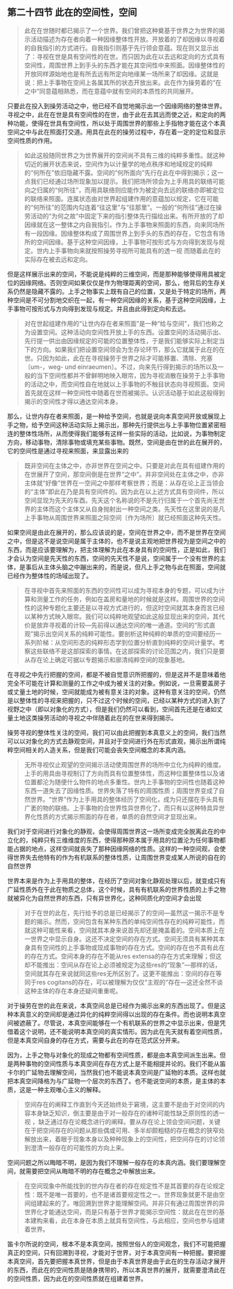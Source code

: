 <h2>第二十四节 此在的空间性，空间</h2><blockquote data-pid="Z0s1CVfr">此在在世随时都已揭示了一个世界。我们曾把这种奠基于世界之为世界的揭示活动描述为存在者向着一种因缘整体性开放。开放着的了却因缘以寻视着的自我指引的方式进行。自我指引则基于先行领会意蕴。现在则又显示出了：寻视在世是具有空间性的在世。而只因为此在以去远和定向的方式具有空间性，周围世界上到手头的东西才能在其空间性中来照面。因缘整体性的开放同样源始地也是有所去远有所定向地缘某一场所来了却因缘。这就是说：把上手事物在空间上各属其所的状态开放出来。此在作为操劳着的“在之中”同意蕴相熟悉，而在意蕴中就有空间的本质性的共同展开。</blockquote><p data-pid="uyKGlNKX">只要此在投入到操劳活动之中，他已经不自觉地揭示出一个因缘网络的整体世界。寻视之中，此在在世是具有空间性的在世，由于此在去其远而使之近，和定向的两种功能，使得在世具有空间性，所以处于周围世界的那些上手指物才能在这个本真空间之中与此在照面打交道。用具在此在的操劳过程中，存在着一定的定位和显示空间性质的作用。</p><blockquote data-pid="WBInXMy5">如此这般随同世界之为世界展开的空间尚不具有三维的纯粹多重性。就这种切近的展开状态来说，空间作为以计量学的地点秩序和地域规定的纯粹的“何所在”依旧隐藏不露。空间的“何所面向”先行在此在中得到揭示；这一点我们已经通过场所现象加以提示。我们把场所领会为上手用具的联络可能向之归属的“何所往”，而用具联络则应能作为被定向去远的联络亦即被定位的联络来照面。连属状态由对世界起组建作用的意蕴加以规定，它在可能的“何所往”的范围内勾连着“往这里”与“往那里”。一般的“何所往”通过在操劳活动的“为何之故”中固定下来的指引整体先行描绘出来。有所开放的了却因缘就在这一整体之内自我指引。作为上手事物来照面的东西，向来同场所有一段因缘。因缘整体构成了周围世界上到手头的东西的存在，它包含有场所的空间因缘。基于这种空间因缘，上手事物可按形式与方向得到发现与规定。世内上手事物向来就按照操劳寻视所可能具有的透一视 而随着此在的实际存在被去远和定向。</blockquote><p data-pid="sm3J59ae">但是这样展示出来的空间，不能说是纯粹的三维空间，而是那种能够使得用具被定位的因缘网络。否则空间如果仅仅是作为物理距离的空间，那么，他背后的生存关系仍然是隐藏不露的。上手之物事实上既有自己的位置，又是处于特定的场所，两种空间是不可分割地交织在一起，有一种空间因缘的关系，基于这种空间因缘，上手事物可按形式与方向得到发现与规定。并且由此得到定向和去远。</p><blockquote data-pid="-QCunw1L">对在世起组建作用的“让世内存在者来照面”是一种“给与空间”，我们也称之为设置空间。这种活动向空间性开放上手的东西。设置空间的活动揭示出、先行提一供出由因缘规定的可能的位置整体性，于是我们能够实际上制定当下的方向。如果我们把设置空间领会为生存论环节，那么它就属于此在的在世。只因为如此，此在在寻视操劳于世界之际才可能移置、清除、充塞〔um-，weg- und einraeumen〕。不过，向来先行得到揭示的场所以及一般的当下空间性都并不曾鲜明地映入眼帘，因为寻视消散在操劳于上手事物的活动之中，而空间性自在地就以上手事物的不触目状态向寻视照面。空间首先就在这样一种空间性中随着在世而被揭示。认识活动基于如此这般得到揭示的空间性才得以通达空间本身。</blockquote><p data-pid="0-si9znH">那么，让世内存在者来照面，是一种给予空间，也就是说向本真空间开放或展现上手之物，给予空间这种活动实际上揭示出，那种先行提供出与上手事物位置紧密相连的整体性场所，从而使得我们能够有这样一些实际的活动，比如说，为事物制定方向，移动事物，清除事物或填充某些事物。既然，空间是由在世的此在展开的，它的空间性是通过寻视来照面，来显露出来的</p><blockquote data-pid="BQ3KD-z4">既非空间在主体之中，亦非世界在空间之中。只要是对此在具有组建作用的在世展开了空间，那空间倒是在世界“之中”。并非空间处在主体之中，亦非主体就“好像”世界在一空间之中那样考察世界；而是：从存在论上正当领会的“主体”即此在乃是具有空间件的。因为此在以上述方式具有空间件，所以空间显现为先天的车酉。先天这个名称说的不是先行归属于一个首先尚无世界的主体而这个主体又从自身抛射出一种空间之类。先天性在这里说的是凡上手事物从周围世界来照面之际空间〔作为场所〕就已经照面这种先天性。</blockquote><p data-pid="3_3tp51M">如果空间是由此在展开的，那么应该说的是，空间在世界之中，而不是世界在空间之中，但是这不是说空间是属于主体的，也不是说主观地把世界视为是空间之中的东西，而是应该要理解为，把主体理解为此在本身具有的空间性，正是如此，我们才会认为空间是先天性的东西，空间的先天性不是说，空间属于一个没有世界的主体，是事后从主体头脑之中蹦出来的，而是说，但凡上手之物与此在照面，空间就已经作为整体性的场域出现了。</p><blockquote data-pid="cR3MHgAg">在寻视中首先来照面的东西的空间性可以成为寻视本身的专题，可以成为计算和测量工作的任务，例如在盖房和量地的时候就是这样。周围世界的空间性的这种专题化主要还是以寻视方式进行的，但这时空间就其本身而言已经以某种方式映入眼帘。我们可以纯粹地观望如此这般显现出来的空间，其代价是放弃寻视着的计较—先前得以通达空间的唯一通道。空间的“形式直观”揭示出空间关系的纯粹可能性。要剖析这种纯粹的单质的空间要经历一系列阶梯：从空间形态的纯粹形态学到位置分析直到纯粹的空间计量学。考察这些联络不是这部探索的事情。在这部探索的讨论范围之内，我们只是要从存在论上确定可据以专题揭示和廓清纯粹空间的现象基地。</blockquote><p data-pid="bJJFfluo">在寻视之中先行把握的空间，都是不被自觉意识所把握的，但是这并不是意味着他完全不可能在计算和测量的工作之中成为被关注的对象。例如说，一旦需要盖房子或丈量土地的时候，空间就能成为被有意关注的对象。这种有意关注的空间，仍然是以整体性的寻视来把握的，只不过这个时候的空间，已经以某种方式的进入到了视野之中（即以对象化的方式），但是我们仍然可以看到，空间首先还是在诸如丈量土地这类操劳活动的寻视之中伴随着此在的在世来得到揭示。</p><p data-pid="DHhbupKn">操劳寻视的整体性关注的空间，我们可以由此把握到本真意义上的空间，我们当然可以以对象化的方式去静观空间，并且对于空间进行外在形式直观，揭示出所谓纯粹空间相关的人造关系，但是我们可能会丧失空间概念的本真内涵。</p><blockquote data-pid="eAF5893R">无所寻视仅止观望的空间揭示活动使周围世界的场所中立化为纯粹的维度。上手的用具由寻视制订了方向而具有位置整体性，而这种位置整体性以及诸位置都沦为随便什么物件的地点多重性。世内上手事物的空间性也随着这种东西一道失去了因缘性质。世界失落了特有的周围性质；周围世界变成了自然世界。“世界”作为上手用具的整体经历了空间化，成为只还摆在手头具有广袤的物的联络。上手事物的合世界性异世界化了，而只有以这种特具异世界化性质的方式揭示照面的存在者，单质的自然空间才显现出来。</blockquote><p data-pid="Zu7xVTkP">我们对于空间进行对象化的静观，会使得周围世界这一场所变成完全脱离此在的中立化的，纯粹只有三维维度的东西，使得那种原本属于用具的位置沦为任何事物都能占据的地点，这样空间就丧失了那种因缘网络的性质。这样的一种空间观，会使得世界失去他特有的作为有机联系的整体性质，让周围世界变成某人所说的自在的自然世界</p><p data-pid="a1PUqfMg">世界本来是作为上手用具的整体，在经历了空间对象化静观处理以后，就变成只有广延性质外在于此在物质之总体，这个时候，具有有机联系的世界性质的上手之物就被异化为自然世界的东西，只有异世界化，这种同质化的空间才会出现</p><blockquote data-pid="JsM3Ghpx">对于在世的此在，先行给予的总是已经揭示了的空间—虽然这一揭示不是专题的揭示。然而，空间包含有某种东西的单纯空间性存在的纯粹可能性，而就这种可能性来看，空间就其本身来说首先却还是掩盖着的。空间本质上在一世界之中显示自身。这还不决定空间的存在方式。空间无须具有某种其本身具有空间性的上手事物或现成事物的存在方式。空间的存在也不具有此在的存在方式。空间本身的存在不能从res extensa的存在方式来理解；但这却不能推出：空间从存在论上必须被规定为这些res的“现象”—那样的话，空间就其存在来说就同这些res无所区别了。这更不能推出：空间的存在等同于res cogitans的存在，可以被理解为仅仅“主观的”存在—这还全然不谈这种主体的存在本身还疑间重重呢。</blockquote><p data-pid="qo3QwygI">对于操劳在世的此在来说，本真空间总是已经作为揭示出来的东西出现了。但是这种本真意义的空间却是通过异化的纯粹空间得以出现的存在条件。而也说明本真空间被遮蔽了。尽管说，本真空间能够在一个有机联系的世界之中显示出来，但是凭借着这个说明，还不能说明本真空间的真实情形。因为此在先天就有着空间性质，但是本真空间自身的存在方式，需要与此在的存在范式区分开来。</p><p data-pid="ItDGvMCP">因为，上手之物与对象化的现成之物都有空间性质，都是由本真空间派生出来。但是两种事物的空间性质与本真空间在存在方式上是不能相提并论的。我们不能从笛卡尔的广延物去理解空间，当然我们也不能说本真空间是广延物的本质。这样也就把本真空间降格为与广延物一个层次的东西了。也不能说空间的本质，是主体的本质，这是一种主观唯心主义的解释。</p><blockquote data-pid="AVlD7zp5">空间存在的阐释工作直到今天还始终处于窘境，这主要不是由于对空间的内容本身缺乏知识，倒主要是由于对一般存在的诸种可能性缺乏原则性的透一视 ，缺乏通过存在论概念进行的阐释。要从存在论上领会空间问题，关键在于把空间存在的问题从那些偶或可用、多半却颇粗糙的存在概念的狭窄处解放出来，着眼于现象本身以及种种现象上的空间性，把空间存在的讨论领到澄清一般存在的可能性的方向上来。</blockquote><p data-pid="aogmC38X">空间问题之所以晦暗不明，是因为我们不理解一般存在的本真内涵。我们要理解空间，就需要把空间从晦暗不明的存在概念之中解放出来。</p><blockquote data-pid="m8MtVI4u">在空间现象中所能找到的世内存在者的存在规定性不是其首要的存在论规定性：既不是唯一首要的，也不是诸首要规定性之一。世界现象就更不是由空间组建起来的了。唯回溯到世界才能理解空间。并非只有通过周围世界的异世界化才能通达空间，而是只有基于世界才能揭示空间性：就此在在世的基本建构来看，此在本身在本质上就具有空间性，与此相应，空间也参与组建着世界。</blockquote><p data-pid="jWXI19N0">笛卡尔所说的空间，根本不是本真空间，按照世俗人的空间观念，我们不可能把握真正的空间，只有回溯到寻视，才能对于世界，对于本真空间有一种把握。要把握本真空间，首先要把握本真世界，但是由于本真世界是由于此在的生存活动才展开的东西，而此在的空间性质是随身携带的，所以本真世界的展开，就需要澄清此在的空间性质，因为此在的空间性质就在组建着世界。</p><p></p><p></p><p></p>